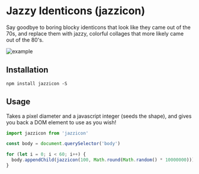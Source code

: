 # Jazzy Identicons (jazzicon)

Say goodbye to boring blocky identicons that look like they came out of the 70s, and replace them with jazzy, colorful collages that more likely came out of the 80's.

![example](./example.png)

## Installation

```
npm install jazzicon -S
```

## Usage

Takes a pixel diameter and a javascript integer (seeds the shape), and gives you back a DOM element to use as you wish!

```typescript
import jazzicon from 'jazzicon'

const body = document.querySelector('body')

for (let i = 0; i < 60; i++) {
  body.appendChild(jazzicon(100, Math.round(Math.random() * 10000000)))
}
```
